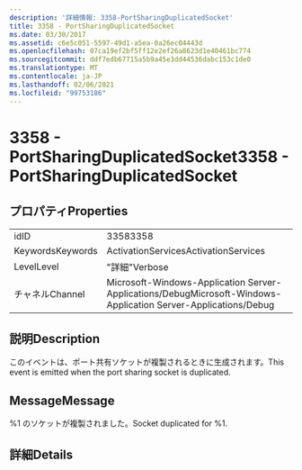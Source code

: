 ```yaml
---
description: '詳細情報: 3358-PortSharingDuplicatedSocket'
title: 3358 - PortSharingDuplicatedSocket
ms.date: 03/30/2017
ms.assetid: c6e5c051-5597-49d1-a5ea-0a26ec04443d
ms.openlocfilehash: 07ca19ef2bf5ff12e2ef26a8623d1e40461bc774
ms.sourcegitcommit: ddf7edb67715a5b9a45e3dd44536dabc153c1de0
ms.translationtype: MT
ms.contentlocale: ja-JP
ms.lasthandoff: 02/06/2021
ms.locfileid: "99753186"
---
```

# <a name="3358---portsharingduplicatedsocket"></a><span data-ttu-id="c20c5-103">3358 - PortSharingDuplicatedSocket</span><span class="sxs-lookup"><span data-stu-id="c20c5-103">3358 - PortSharingDuplicatedSocket</span></span>

## <a name="properties"></a><span data-ttu-id="c20c5-104">プロパティ</span><span class="sxs-lookup"><span data-stu-id="c20c5-104">Properties</span></span>  
  
|||  
|-|-|  
|<span data-ttu-id="c20c5-105">id</span><span class="sxs-lookup"><span data-stu-id="c20c5-105">ID</span></span>|<span data-ttu-id="c20c5-106">3358</span><span class="sxs-lookup"><span data-stu-id="c20c5-106">3358</span></span>|  
|<span data-ttu-id="c20c5-107">Keywords</span><span class="sxs-lookup"><span data-stu-id="c20c5-107">Keywords</span></span>|<span data-ttu-id="c20c5-108">ActivationServices</span><span class="sxs-lookup"><span data-stu-id="c20c5-108">ActivationServices</span></span>|  
|<span data-ttu-id="c20c5-109">Level</span><span class="sxs-lookup"><span data-stu-id="c20c5-109">Level</span></span>|<span data-ttu-id="c20c5-110">"詳細"</span><span class="sxs-lookup"><span data-stu-id="c20c5-110">Verbose</span></span>|  
|<span data-ttu-id="c20c5-111">チャネル</span><span class="sxs-lookup"><span data-stu-id="c20c5-111">Channel</span></span>|<span data-ttu-id="c20c5-112">Microsoft-Windows-Application Server-Applications/Debug</span><span class="sxs-lookup"><span data-stu-id="c20c5-112">Microsoft-Windows-Application Server-Applications/Debug</span></span>|  
  
## <a name="description"></a><span data-ttu-id="c20c5-113">説明</span><span class="sxs-lookup"><span data-stu-id="c20c5-113">Description</span></span>  

 <span data-ttu-id="c20c5-114">このイベントは、ポート共有ソケットが複製されるときに生成されます。</span><span class="sxs-lookup"><span data-stu-id="c20c5-114">This event is emitted when the port sharing socket is duplicated.</span></span>  
  
## <a name="message"></a><span data-ttu-id="c20c5-115">Message</span><span class="sxs-lookup"><span data-stu-id="c20c5-115">Message</span></span>  

 <span data-ttu-id="c20c5-116">%1 のソケットが複製されました。</span><span class="sxs-lookup"><span data-stu-id="c20c5-116">Socket duplicated for %1.</span></span>  
  
## <a name="details"></a><span data-ttu-id="c20c5-117">詳細</span><span class="sxs-lookup"><span data-stu-id="c20c5-117">Details</span></span>

